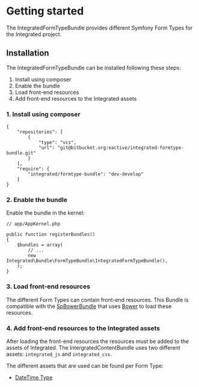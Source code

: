 # Getting started #

The IntegratedFormTypeBundle provides different Symfony Form Types for the Integrated project.

## Installation ##

The IntegratedFormTypeBundle can be installed following these steps:

1. Install using composer
2. Enable the bundle
3. Load front-end resources
4. Add front-end resources to the Integrated assets

### 1. Install using composer ##

	{
    	"repositories": [
        	{
            	"type": "vcs",
            	"url": "git@bitbucket.org:eactive/integrated-formtype-bundle.git"
        	}
    	],
    	"require": {
    	    "integrated/formtype-bundle": "dev-develop"
    	}
	}

### 2. Enable the bundle ###

Enable the bundle in the kernel:

	// app/AppKernel.php

	public function registerBundles()
	{
    	$bundles = array(
    	    // ...
    	    new Integrated\Bundle\FormTypeBundle\IntegratedFormTypeBundle(),
    	);
	}


### 3. Load front-end resources ###

The different Form Types can contain front-end resources. This Bundle is compatible with the
[SpBowerBundle](https://github.com/Spea/SpBowerBundle) that uses [Bower](http://bower.io/) to load these resources.

### 4. Add front-end resources to the Integrated assets ###

After loading the front-end resources the resources must be added to the assets of Integrated. The
IntergratedContentBundle uses two different assets: `integrated_js` and `integrated_css`.

The different assets that are used can be found per Form Type:

* [DateTime Type](datetime_type.md)






